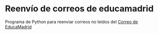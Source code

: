 # Reenvío de correos de educamadrid
Programa de Python para reenviar correos no leídos del [Correo de EducaMadrid](https://correoweb.educa.madrid.org/)